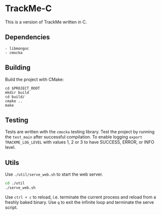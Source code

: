 # TrackMe-C
This is a version of TrackMe written in C. 

## Dependencies
    - libmongoc
    - cmocka
## Building
Build the project with CMake:
```
cd $PROJECT_ROOT
mkdir build
cd build/
cmake ..
make
```
## Testing
Tests are written with the `cmocka` testing library.
Test the project by running the `test_main` after successful compilation.
To enable logging `export TRACKME_LOG_LEVEL` with values 1, 2 or 3 to have SUCCESS, ERROR, or INFO level.

## Utils
Use `./util/serve_web.sh` to start the web server.

```bash
cd ./util
./serve_web.sh
```

Use `ctrl + c` to reload, i.e. terminate the current process and reload from a freshly baked binary.
Use `q` to exit the infinite loop and terminate the serve script.
